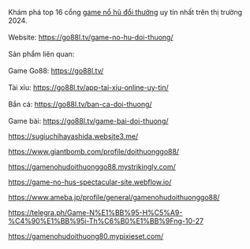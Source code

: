 <p>Kh&aacute;m ph&aacute; top 16 cổng <a href="https://go88l.tv/game-no-hu-doi-thuong/" target="_blank">game nổ hũ đổi thưởng</a> uy t&iacute;n nhất tr&ecirc;n thị trường 2024.<br />
<br />
Website: <a href="https://go88l.tv/game-no-hu-doi-thuong/" target="_blank">https://go88l.tv/game-no-hu-doi-thuong/</a><br />
<br />
Sản phẩm li&ecirc;n quan:<br />
<br />
Game Go88: <a href="https://go88l.tv/" target="_blank">https://go88l.tv/</a><br />
<br />
T&agrave;i xỉu: <a href="https://go88l.tv/app-tai-xiu-online-uy-tin/" target="_blank">https://go88l.tv/app-tai-xiu-online-uy-tin/</a><br />
<br />
Bắn c&aacute;: <a href="https://go88l.tv/ban-ca-doi-thuong/" target="_blank">https://go88l.tv/ban-ca-doi-thuong/</a><br />
<br />
Game b&agrave;i: <a href="https://go88l.tv/game-bai-doi-thuong/" target="_blank">https://go88l.tv/game-bai-doi-thuong/</a></p>

<p><a href="https://sugiuchihayashida.website3.me/">https://sugiuchihayashida.website3.me/</a></p>

<p><a href="https://www.giantbomb.com/profile/doithuonggo88/">https://www.giantbomb.com/profile/doithuonggo88/</a></p>

<p><a href="https://gamenohudoithuonggo88.mystrikingly.com/">https://gamenohudoithuonggo88.mystrikingly.com/</a></p>

<p><a href="https://game-no-hus-spectacular-site.webflow.io/">https://game-no-hus-spectacular-site.webflow.io/</a></p>

<p><a href="https://www.ameba.jp/profile/general/gamenohudoithuonggo88/">https://www.ameba.jp/profile/general/gamenohudoithuonggo88/</a></p>

<p><a href="https://telegra.ph/Game-N%E1%BB%95-H%C5%A9-%C4%90%E1%BB%95i-Th%C6%B0%E1%BB%9Fng-10-27">https://telegra.ph/Game-N%E1%BB%95-H%C5%A9-%C4%90%E1%BB%95i-Th%C6%B0%E1%BB%9Fng-10-27</a></p>

<p><a href="https://gamenohudoithuong80.mypixieset.com/">https://gamenohudoithuong80.mypixieset.com/</a></p>
